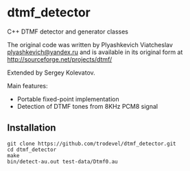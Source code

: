dtmf_detector
=============

C++ DTMF detector and generator classes

The original code was written by Plyashkevich Viatcheslav <plyashkevich@yandex.ru>
and is available in its original form at http://sourceforge.net/projects/dtmf/

Extended by Sergey Kolevatov.

Main features:

- Portable fixed-point implementation
- Detection of DTMF tones from 8KHz PCM8 signal

Installation
------------

    git clone https://github.com/trodevel/dtmf_detector.git
    cd dtmf_detector
    make
    bin/detect-au.out test-data/Dtmf0.au